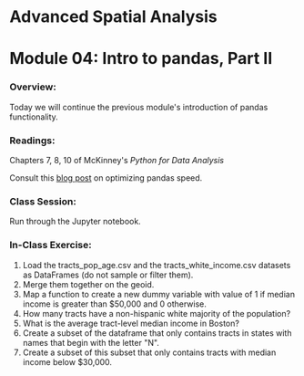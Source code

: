# Advanced Spatial Analysis
# Module 04: Intro to pandas, Part II

### Overview:

Today we will continue the previous module's introduction of pandas functionality.

### Readings:

Chapters 7, 8, 10 of McKinney's *Python for Data Analysis*

Consult this [blog post](https://engineering.upside.com/a-beginners-guide-to-optimizing-pandas-code-for-speed-c09ef2c6a4d6) on optimizing pandas speed.

### Class Session:

Run through the Jupyter notebook.

### In-Class Exercise:

  1. Load the tracts_pop_age.csv and the tracts_white_income.csv datasets as DataFrames (do not sample or filter them).
  1. Merge them together on the geoid.
  1. Map a function to create a new dummy variable with value of 1 if median income is greater than \$50,000 and 0 otherwise.
  1. How many tracts have a non-hispanic white majority of the population?
  1. What is the average tract-level median income in Boston?
  1. Create a subset of the dataframe that only contains tracts in states with names that begin with the letter "N".
  1. Create a subset of this subset that only contains tracts with median income below \$30,000.
